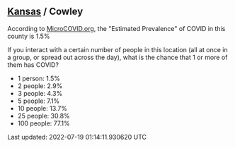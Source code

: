 
## [Kansas](/united-states/kansas) / Cowley

According to [MicroCOVID.org](http://microcovid.org),
the "Estimated Prevalence" of COVID in this county is 1.5%

If you interact with a certain number of people in this location
(all at once in a group, or spread out across the day), what is the chance that
1 or more of them has COVID?

- 1 person: 1.5%
- 2 people: 2.9%
- 3 people: 4.3%
- 5 people: 7.1%
- 10 people: 13.7%
- 25 people: 30.8%
- 100 people: 77.1%

Last updated: 2022-07-19 01:14:11.930620 UTC
